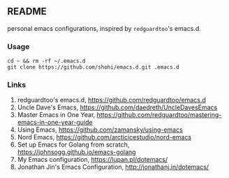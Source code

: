 ## README
personal emacs configurations, inspired by `redguardtoo`'s emacs.d.

### Usage

```terminal
cd ~ && rm -rf ~/.emacs.d
git clone https://github.com/shohi/emacs.d.git .emacs.d
```

### Links

1. redguardtoo's emacs.d, <https://github.com/redguardtoo/emacs.d>
2. Uncle Dave's Emacs, <https://github.com/daedreth/UncleDavesEmacs>
3. Master Emacs in One Year, <https://github.com/redguardtoo/mastering-emacs-in-one-year-guide>
4. Using Emacs, <https://github.com/zamansky/using-emacs>
5. Nord Emacs, <https://github.com/arcticicestudio/nord-emacs>
6. Set up Emacs for Golang from scratch, <https://johnsogg.github.io/emacs-golang>
7. My Emacs configuration, <https://lupan.pl/dotemacs/>
8. Jonathan Jin's Emacs Configuration, <http://jonathanj.in/dotemacs/>
